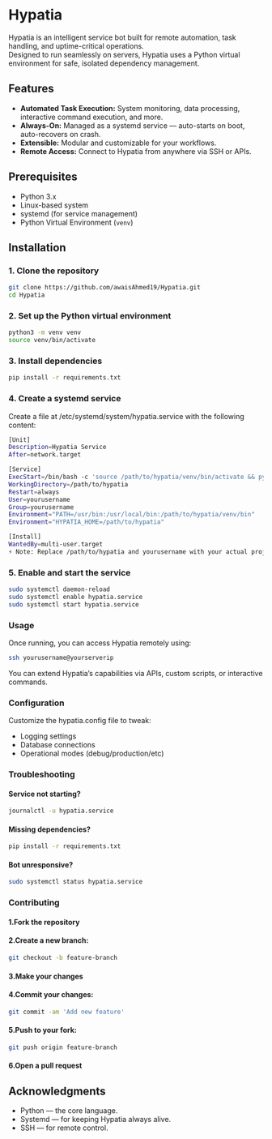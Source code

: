# Hypatia

Hypatia is an intelligent service bot built for remote automation, task handling, and uptime-critical operations.  
Designed to run seamlessly on servers, Hypatia uses a Python virtual environment for safe, isolated dependency management.

## Features

- **Automated Task Execution:** System monitoring, data processing, interactive command execution, and more.
- **Always-On:** Managed as a systemd service — auto-starts on boot, auto-recovers on crash.
- **Extensible:** Modular and customizable for your workflows.
- **Remote Access:** Connect to Hypatia from anywhere via SSH or APIs.

## Prerequisites

- Python 3.x
- Linux-based system
- systemd (for service management)
- Python Virtual Environment (`venv`)

## Installation

### 1. Clone the repository

```bash
git clone https://github.com/awaisAhmed19/Hypatia.git
cd Hypatia
```
### 2. Set up the Python virtual environment

```bash
python3 -m venv venv
source venv/bin/activate
```

### 3. Install dependencies
```bash
pip install -r requirements.txt
```

### 4. Create a systemd service
Create a file at /etc/systemd/system/hypatia.service with the following content:

```bash
[Unit]
Description=Hypatia Service
After=network.target

[Service]
ExecStart=/bin/bash -c 'source /path/to/hypatia/venv/bin/activate && python /path/to/hypatia/main.py'
WorkingDirectory=/path/to/hypatia
Restart=always
User=yourusername
Group=yourusername
Environment="PATH=/usr/bin:/usr/local/bin:/path/to/hypatia/venv/bin"
Environment="HYPATIA_HOME=/path/to/hypatia"

[Install]
WantedBy=multi-user.target
⚡ Note: Replace /path/to/hypatia and yourusername with your actual project path and username.
```

### 5. Enable and start the service
```bash
sudo systemctl daemon-reload
sudo systemctl enable hypatia.service
sudo systemctl start hypatia.service
```
### Usage
Once running, you can access Hypatia remotely using:

```bash
ssh yourusername@yourserverip
```
You can extend Hypatia’s capabilities via APIs, custom scripts, or interactive commands.

### Configuration
Customize the hypatia.config file to tweak:

- Logging settings
- Database connections
- Operational modes (debug/production/etc)

### Troubleshooting
#### Service not starting?
```bash
journalctl -u hypatia.service
```

#### Missing dependencies?
```bash
pip install -r requirements.txt
```

#### Bot unresponsive?
```bash
sudo systemctl status hypatia.service
```

### Contributing
#### 1.Fork the repository

#### 2.Create a new branch:
```bash
git checkout -b feature-branch
```
#### 3.Make your changes
#### 4.Commit your changes:
```bash
git commit -am 'Add new feature'
```
#### 5.Push to your fork:
```bash
git push origin feature-branch
```
#### 6.Open a pull request

## Acknowledgments
- Python — the core language.
- Systemd — for keeping Hypatia always alive.
- SSH — for remote control.

